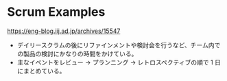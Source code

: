 # Scrum Examples

https://eng-blog.iij.ad.jp/archives/15547

-   デイリースクラムの後にリファインメントや検討会を行うなど、チーム内での製品の検討にかなりの時間をかけている。
-   主なイベントをレビュー → プランニング → レトロスペクティブの順で 1 日にまとめている。
